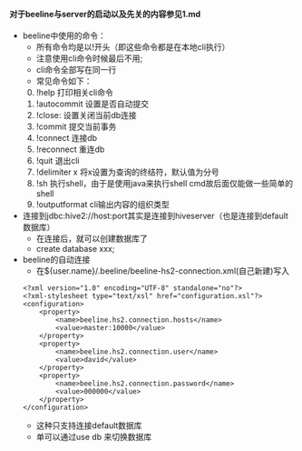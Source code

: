 #### 对于beeline与server的启动以及先关的内容参见1.md
* beeline中使用的命令：
    * 所有命令均是以!开头（即这些命令都是在本地cli执行）
    * 注意使用cli命令时候最后不用;
    * cli命令全部写在同一行
    * 常见命令如下：
    0. !help 打印相关cli命令
    1. !autocommit 设置是否自动提交
    2. !close: 设置关闭当前db连接
    3. !commit 提交当前事务
    4. !connect 连接db
    5. !reconnect 重连db
    6. !quit 退出cli
    7. !delimiter x 将x设置为查询的终结符，默认值为分号
    8. !sh 执行shell，由于是使用java来执行shell cmd故后面仅能做一些简单的shell
    9. !outputformat cli输出内容的组织类型
* 连接到jdbc:hive2://host:port其实是连接到hiveserver（也是连接到default数据库）
    * 在连接后，就可以创建数据库了
    * create database xxx;
* beeline的自动连接
    * 在${user.name}/.beeline/beeline-hs2-connection.xml(自己新建)写入
    ```
    <?xml version="1.0" encoding="UTF-8" standalone="no"?>
    <?xml-stylesheet type="text/xsl" href="configuration.xsl"?>
    <configuration>
        <property>
            <name>beeline.hs2.connection.hosts</name>
            <value>master:10000</value>
        </property>
        <property>
            <name>beeline.hs2.connection.user</name>
            <value>david</value>
        </property>
        <property>
            <name>beeline.hs2.connection.password</name>
            <value>000000</value>
        </property>
    </configuration>
    ```
    * 这种只支持连接default数据库
    * 单可以通过use db 来切换数据库

        